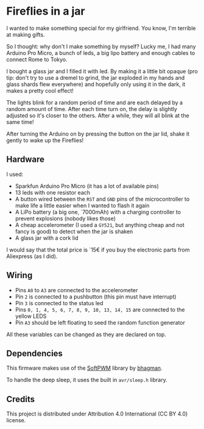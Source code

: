 # Fireflies in a jar

I wanted to make something special for my girlfriend. You know, I'm terrible at making gifts.

So I thought: why don't I make something by myself? Lucky me, I had many Arduino Pro Micro, a bunch of leds, a big lipo battery and enough cables to connect Rome to Tokyo.

I bought a glass jar and I filled it with led. By making it a little bit opaque (pro tip: don't try to use a dremel to grind, the jar exploded in my hands and glass shards flew everywhere) and hopefully only using it in the dark, it makes a pretty cool effect!

The lights blink for a random period of time and are each delayed by a random amount of time. After each time turn on, the delay is slightly adjusted so it's closer to the others. After a while, they will all blink at the same time!

After turning the Arduino on by pressing the button on the jar lid, shake it gently to wake up the Fireflies!

## Hardware

I used:
- Sparkfun Arduino Pro Micro (it has a lot of available pins)
- 13 leds with one resistor each
- A button wired between the `RST` and `GND` pins of the microcontroller to make life a little easier when I wanted to flash it again
- A LiPo battery (a big one, `7000mAh) with a charging controller to prevent explosions (nobody likes those)
- A cheap accelerometer (I used a `GY521`, but anything cheap and not fancy is good) to detect when the jar is shaken
- A glass jar with a cork lid

I would say that the total price is `15€ if you buy the electronic parts from Aliexpress (as I did).

## Wiring
- Pins `A0` to `A3` are connected to the accelerometer
- Pin `2` is connected to a pushbutton (this pin must have interrupt)
- Pin `3` is connected to the status led
- Pins `0, 1, 4, 5, 6, 7, 8, 9, 10, 13, 14, 15` are connected to the yellow LEDS
- Pin `A3` should be left floating to seed the random function generator

All these variables can be changed as they are declared on top.

## Dependencies
This firmware makes use of the [SoftPWM](https://github.com/bhagman/SoftPWM) library by [bhagman](https://github.com/bhagman).

To handle the deep sleep, it uses the built in `avr/sleep.h` library.

## Credits
This project is distributed under Attribution 4.0 International (CC BY 4.0) license.
